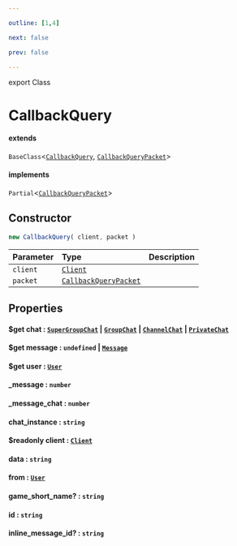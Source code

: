 ```yaml
---

outline: [1,4]

next: false

prev: false

---
```


export Class
# CallbackQuery
#### extends
 `BaseClass`<[`CallbackQuery`](./CallbackQuery.md), [`CallbackQueryPacket`](../interfaces/CallbackQueryPacket.md)>
#### implements
 `Partial`<[`CallbackQueryPacket`](../interfaces/CallbackQueryPacket.md)>

## Constructor
 ```ts
 new CallbackQuery( client, packet )
 ```
 
 | Parameter | Type | Description |
| :--- | :--- | :--- |
| `client` | [`Client`](./Client.md) | |
| `packet` | [`CallbackQueryPacket`](../interfaces/CallbackQueryPacket.md) | |

## Properties

#### $get chat : [`SuperGroupChat`](./SuperGroupChat.md) \| [`GroupChat`](./GroupChat.md) \| [`ChannelChat`](./ChannelChat.md) \| [`PrivateChat`](./PrivateChat.md)

#### $get message : `undefined` \| [`Message`](./Message.md)

#### $get user : [`User`](./User.md)

#### _message : `number`

#### _message_chat : `number`

#### chat_instance : `string`

#### $readonly client : [`Client`](./Client.md)

#### data : `string`

#### from : [`User`](./User.md)

#### game_short_name? : `string`

#### id : `string`

#### inline_message_id? : `string`

